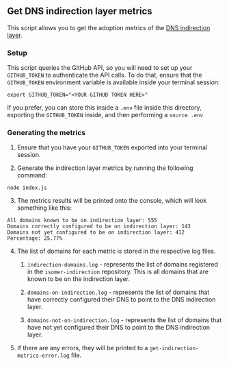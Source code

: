 ## Get DNS indirection layer metrics

This script allows you to get the adoption metrics of the [DNS indirection layer](https://github.com/isomerpages/isomer-indirection).

### Setup

This script queries the GitHub API, so you will need to set up your `GITHUB_TOKEN` to authenticate the API calls. To do that, ensure that the `GITHUB_TOKEN` environment variable is available inside your terminal session:

```
export GITHUB_TOKEN="<YOUR GITHUB TOKEN HERE>"
```

If you prefer, you can store this inside a `.env` file inside this directory, exporting the `GITHUB_TOKEN` inside, and then performing a `source .env`

### Generating the metrics

1. Ensure that you have your `GITHUB_TOKEN` exported into your terminal session.

2. Generate the indirection layer metrics by running the following command:

```
node index.js
```

3. The metrics results will be printed onto the console, which will look something like this:

```
All domains known to be on indirection layer: 555
Domains correctly configured to be on indirection layer: 143
Domains not yet configured to be on indirection layer: 412
Percentage: 25.77%
```

4. The list of domains for each metric is stored in the respective log files.

   1. `indirection-domains.log` - represents the list of domains registered in the `isomer-indirection` repository. This is all domains that are known to be on the indirection layer.

   2. `domains-on-indirection.log` - represents the list of domains that have correctly configured their DNS to point to the DNS indirection layer.

   3. `domains-not-on-indirection.log` - represents the list of domains that have not yet configured their DNS to point to the DNS indirection layer.

5. If there are any errors, they will be printed to a `get-indirection-metrics-error.log` file.
